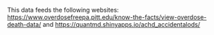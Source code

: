 This data feeds the following websites: https://www.overdosefreepa.pitt.edu/know-the-facts/view-overdose-death-data/ and https://quantmd.shinyapps.io/achd_accidentalods/
